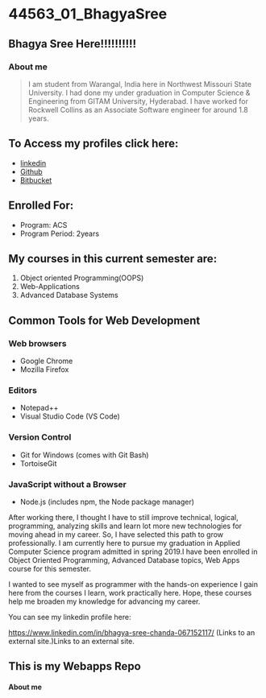 # 44563_01_BhagyaSree
## Bhagya Sree Here!!!!!!!!!!
### About me
> I am student from Warangal, India here in Northwest Missouri State University. 
> I had done my under graduation in Computer Science & Engineering from GITAM University, Hyderabad. 
> I have worked for Rockwell Collins as an Associate Software engineer for around 1.8 years. 
## To Access my profiles click here:
- [linkedin](https://www.linkedin.com/in/bhagya-sree-chanda-067152117/)
- [Github](https://github.com/bhagyasree2895/)
- [Bitbucket](https://bitbucket.org/Bhagyasree2895/)
## Enrolled For:
- Program: ACS
- Program Period: 2years
## My courses in this current semester are:
1. Object oriented Programming(OOPS)
2. Web-Applications
3. Advanced Database Systems
## Common Tools for Web Development
### Web browsers
- Google Chrome
- Mozilla Firefox
### Editors
- Notepad++
- Visual Studio Code (VS Code)
### Version Control
- Git for Windows (comes with Git Bash)
- TortoiseGit
### JavaScript without a Browser
- Node.js (includes npm, the Node package manager)

After working there, I thought I have to still improve technical, logical, programming, analyzing skills and learn lot more new technologies for moving ahead in my career. So, I have selected this path to grow professionally. I am currently here to pursue my graduation in Applied Computer Science program admitted in spring 2019.I have been enrolled in Object Oriented Programming, Advanced Database topics, Web Apps course for this semester.

I wanted to see myself as programmer with the hands-on experience I gain here from the courses I learn, work practically here. Hope, these courses help me broaden my knowledge  for advancing my career.

You can see my linkedin profile here:

https://www.linkedin.com/in/bhagya-sree-chanda-067152117/ (Links to an external site.)Links to an external site.


## This is my Webapps Repo
#### About me


